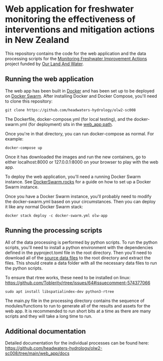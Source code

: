# Web application for freshwater monitoring the effectiveness of interventions and mitigation actions in New Zealand

This repository contains the code for the web application and the data processing scripts for the [Monitoring Freshwater Improvement Actions](https://ourlandandwater.nz/project/monitoring-freshwater-improvement-actions/) project funded by [Our Land And Water](https://ourlandandwater.nz/).

## Running the web application
The web app has been built in [Docker](https://docs.docker.com/) and has been set up to be deployed on [Docker Swarm](https://docs.docker.com/engine/swarm/). 
After installing Docker and Docker Compose, you'll need to clone this repository:

```
git clone https://github.com/headwaters-hydrology/olw2-sc008
```

The Dockerfile, docker-compose.yml (for local testing), and the docker-swarm.yml (for deployment) sits in the [web_app path]().

Once you're in that directory, you can run docker-compose as normal. For example:

```
docker-compose up
```

Once it has downloaded the images and run the new containers, go to either localhost:8000 or 127.0.0.1:8000 on your browser to play with the web app.

To deploy the web application, you'll need a running Docker Swarm instance. See [DockerSwarm.rocks](https://dockerswarm.rocks) for a guide on how to set up a Docker Swarm instance.

Once you have a Docker Swarm instance, you'll probably need to modify the docker-swarm.yml based on your circumstances. Then you can deploy it like any normal Docker Swarm stack:

```
docker stack deploy -c docker-swarm.yml olw-app
```

## Running the processing scripts
All of the data processing is performed by python scripts. 
To run the python scripts, you'll need to install a python environment with the dependencies defined in the pyproject.toml file in the root directory. Then you'll need to download all of the [source data files](https://drive.google.com/file/d/13XauiXg3hppAEl2eeXYcM3Gcz14pLQ0U/view?usp=sharing) to the root directory and extract the files. This should create a data folder with all the necessary data files to run the python scripts.

To ensure that rtree works, these need to be installed on linux:
https://github.com/Toblerity/rtree/issues/64#issuecomment-574377066
```
sudo apt install libspatialindex-dev python3-rtree
```

The main.py file in the processing directory contains the sequence of modules/functions to run to generate all of the results and assets for the web app. It is recommended to run short bits at a time as there are many scripts and they will take a long time to run.

## Additional documentation
Detailed documentation for the individual processes can be found here:
https://github.com/headwaters-hydrology/olw2-sc008/tree/main/web_app/docs




